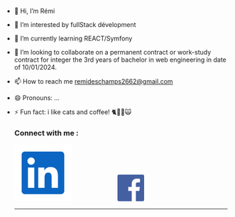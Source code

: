 - 👋 Hi, I’m Rémi
- 👀 I’m interested by fullStack dévelopment
- 🌱 I’m currently learning REACT/Symfony
- 💞️ I’m looking to collaborate on a permanent contract or work-study contract for integer the 3rd years of bachelor in web engineering in date of 10/01/2024.
- 📫 How to reach me remideschamps2662@gmail.com
- 😄 Pronouns: ...
- ⚡ Fun fact: i like cats and coffee! 🐈🐱‍👤🙀
  ### Connect with me :
  <a href="https://www.linkedin.com/in/rémi-deschamps"><img src="./img/linkedIn.svg" alt="contact linked in" style="margin-right:100px;"/></a>
  <a href="https://www.facebook.com/remi.deschamps.9"><img src="./img/facebook.jpg" alt="contact facebook"/></a>

  ---
  

<!---
jeSuisUnDeveloppeur/jeSuisUnDeveloppeur is a ✨ special ✨ repository because its `README.md` (this file) appears on your GitHub profile.
You can click the Preview link to take a look at your changes.
--->
